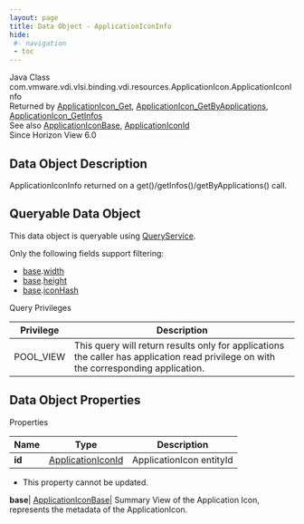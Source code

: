 ```yaml
---
layout: page
title: Data Object - ApplicationIconInfo
hide:
 #- navigation
 - toc
---
```






Java Class
    com.vmware.vdi.vlsi.binding.vdi.resources.ApplicationIcon.ApplicationIconInfo  
Returned by
     [ApplicationIcon_Get](vdi.resources.ApplicationIcon.md#get), [ApplicationIcon_GetByApplications](vdi.resources.ApplicationIcon.md#getByApplications), [ApplicationIcon_GetInfos](vdi.resources.ApplicationIcon.md#getInfos)  
See also
     [ApplicationIconBase](vdi.resources.ApplicationIcon.ApplicationIconBase.md), [ApplicationIconId](vdi.entity.ApplicationIconId.md)  
Since 
    Horizon View 6.0

## Data Object Description 

ApplicationIconInfo returned on a get()/getInfos()/getByApplications() call. 

##  Queryable Data Object 

This data object is queryable using [QueryService](vdi.query.QueryService.md "QueryService"). 

Only the following fields support filtering: 

  * [base](vdi.resources.ApplicationIcon.ApplicationIconInfo.md#base).[width](vdi.resources.ApplicationIcon.ApplicationIconBase.md#width)
  * [base](vdi.resources.ApplicationIcon.ApplicationIconInfo.md#base).[height](vdi.resources.ApplicationIcon.ApplicationIconBase.md#height)
  * [base](vdi.resources.ApplicationIcon.ApplicationIconInfo.md#base).[iconHash](vdi.resources.ApplicationIcon.ApplicationIconBase.md#iconHash)



Query Privileges 

Privilege |  Description   
---|---  
POOL_VIEW|  This query will return results only for applications the caller has application read privilege on with the corresponding application.   
  


## Data Object Properties

Properties

Name |  Type |  Description   
---|---|---  
**id**| [ApplicationIconId](vdi.entity.ApplicationIconId.md)|  ApplicationIcon entityId   


* This property cannot be updated.

  
**base**| [ApplicationIconBase](vdi.resources.ApplicationIcon.ApplicationIconBase.md)|  Summary View of the Application Icon, represents the metadata of the ApplicationIcon.   
  
  
  
 
  
  

